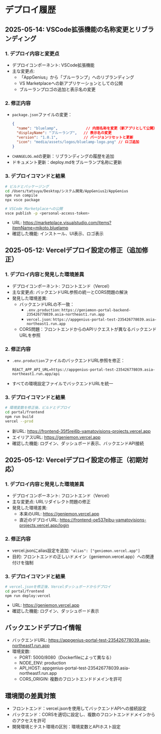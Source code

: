 # デプロイ履歴

## 2025-05-14: VSCode拡張機能の名称変更とリブランディング

### 1. デプロイ内容と変更点
- デプロイコンポーネント: VSCode拡張機能
- 主な変更点: 
  - 「AppGenius」から「ブルーランプ」へのリブランディング
  - VS Marketplaceへの新アプリケーションとしての公開
  - ブルーランプロゴの追加と表示名の変更

### 2. 修正内容
- `package.json`ファイルの変更：
  ```json
  {
    "name": "bluelamp",             // 内部名称を変更（新アプリとして公開）
    "displayName": "ブルーランプ",   // 表示名の変更
    "version": "1.0.1",            // バージョンリセットと更新
    "icon": "media/assets/logos/bluelamp-logo.png" // ロゴ追加
  }
  ```
- `CHANGELOG.md`の更新：リブランディングの履歴を追加
- ドキュメント更新：deploy.mdをブルーランプ名称に更新

### 3. デプロイコマンドと結果
```bash
# ビルドとパッケージング
cd /Users/tatsuya/Desktop/システム開発/AppGenius2/AppGenius
npm run compile
npx vsce package

# VSCode Marketplaceへの公開
vsce publish -p <personal-access-token>
```
- URL: https://marketplace.visualstudio.com/items?itemName=mikoto.bluelamp
- 確認した機能: インストール、UI表示、ロゴ表示

## 2025-05-12: Vercelデプロイ設定の修正（追加修正）

### 1. デプロイ内容と発見した環境差異
- デプロイコンポーネント: フロントエンド（Vercel）
- 主な変更点: バックエンドURL参照の統一とCORS問題の解決
- 発見した環境差異:
  - バックエンドURLの不一致：
    - `.env.production`: `https://geniemon-portal-backend-235426778039.asia-northeast1.run.app`
    - `vercel.json`: `https://appgenius-portal-test-235426778039.asia-northeast1.run.app`
  - CORS問題：フロントエンドからのAPIリクエストが異なるバックエンドURLを参照

### 2. 修正内容
- `.env.production`ファイルのバックエンドURL参照を修正：
  ```
  REACT_APP_API_URL=https://appgenius-portal-test-235426778039.asia-northeast1.run.app/api
  ```
- すべての環境設定ファイルでバックエンドURLを統一

### 3. デプロイコマンドと結果
```bash
# 環境変数を修正後、ビルドとデプロイ
cd portal/frontend
npm run build
vercel --prod
```
- 新URL: https://frontend-35f5rei6b-yamatovisions-projects.vercel.app
- エイリアスURL: https://geniemon.vercel.app
- 確認した機能: ログイン、ダッシュボード表示、バックエンドAPI接続

## 2025-05-12: Vercelデプロイ設定の修正（初期対応）

### 1. デプロイ内容と発見した環境差異
- デプロイコンポーネント: フロントエンド（Vercel）
- 主な変更点: URLリダイレクト問題の修正
- 発見した環境差異:
  - 本来のURL: https://geniemon.vercel.app
  - 直近のデプロイURL: https://frontend-oe537eibu-yamatovisions-projects.vercel.app/login

### 2. 修正内容
- vercel.jsonにalias設定を追加: `"alias": ["geniemon.vercel.app"]`
- 目的: フロントエンドの正しいドメイン（geniemon.vercel.app）への関連付けを強制

### 3. デプロイコマンドと結果
```bash
# vercel.jsonを修正後、Vercelダッシュボードからデプロイ
cd portal/frontend
npm run deploy:vercel
```
- URL: https://geniemon.vercel.app
- 確認した機能: ログイン、ダッシュボード表示

## バックエンドデプロイ情報
- バックエンドURL: https://appgenius-portal-test-235426778039.asia-northeast1.run.app
- 環境変数:
  - PORT: 5000/8080（Dockerfileによって異なる）
  - NODE_ENV: production
  - API_HOST: appgenius-portal-test-235426778039.asia-northeast1.run.app
  - CORS_ORIGIN: 複数のフロントエンドドメインを許可

## 環境間の差異対策
- フロントエンド：vercel.jsonを使用してバックエンドAPIへの接続設定
- バックエンド：CORSを適切に設定し、複数のフロントエンドドメインからのアクセスを許可
- 開発環境とテスト環境の区別：環境変数とAPIホスト設定
